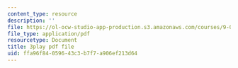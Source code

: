 ```yaml
---
content_type: resource
description: ''
file: https://ol-ocw-studio-app-production.s3.amazonaws.com/courses/9-00sc-introduction-to-psychology-fall-2011/ffa96f84059643c3b7f7a906ef213d64_gRe7dy2HSTg.pdf
file_type: application/pdf
resourcetype: Document
title: 3play pdf file
uid: ffa96f84-0596-43c3-b7f7-a906ef213d64
---
```

